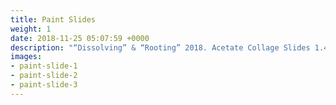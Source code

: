 ```yaml
---
title: Paint Slides
weight: 1
date: 2018-11-25 05:07:59 +0000
description: "“Dissolving” & “Rooting” 2018. Acetate Collage Slides 1.42 x .95 IN."
images:
- paint-slide-1
- paint-slide-2
- paint-slide-3
---
```

